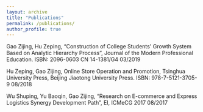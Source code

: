 ```yaml
---
layout: archive
title: "Publications"
permalink: /publications/
author_profile: true
---
```


Gao Zijing, Hu Zeping, “Construction of College Students' Growth System Based on Analytic Hierarchy Process”, Journal of the Modern Professional Education. ISBN: 2096-0603 CN 14-1381/G4           03/2019

Hu Zeping, Gao Zijing, Online Store Operation and Promotion, Tsinghua University Press, Beijing Jiaotong University Press. ISBN: 978-7-5121-3705-9                                                     08/2018

Wu Shuping, Yu Baoqin, Gao Zijing, “Research on E-commerce and Express Logistics Synergy Development Path”, EI, ICMeCG 2017                                                                      08/2017

